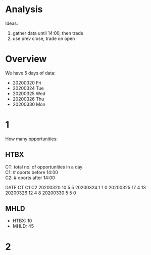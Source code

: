 # Analysis

Ideas:
1. gather data until 14:00, then trade  
2. use prev close, trade on open

# Overview
We have 5 days of data:
- 20200320 Fri
- 20200324 Tue
- 20200325 Wed
- 20200326 Thu
- 20200330 Mon

# 1
How many opportunities:  
## HTBX  
CT: total no. of opportunities in a day  
C1: # oports before 14:00  
C2: # oports after 14:00  

DATE     CT C1 C2
20200320 10 5  5
20200324 1  1  0
20200325 17 4  13
20200326 12 4  8
20200330 5  5  0

## MHLD

- HTBX: 10
- MHLD: 45


# 2
